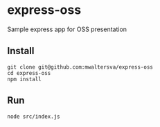 # express-oss
Sample express app for OSS presentation

Install
---------
```
git clone git@github.com:mwaltersva/express-oss
cd express-oss
npm install
```
Run
-------
`node src/index.js`
